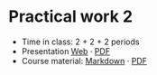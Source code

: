 # Practical work 2

- Time in class: 2 + 2 + 2 periods
- Presentation
  [Web](https://heig-vd-dai-course.github.io/heig-vd-dai-course/16-practical-work-2/)
  ·
  [PDF](https://heig-vd-dai-course.github.io/heig-vd-dai-course/16-practical-work-2/16-practical-work-2-presentation.pdf)
- Course material: [Markdown](./COURSE_MATERIAL.md) ·
  [PDF](https://heig-vd-dai-course.github.io/heig-vd-dai-course/16-practical-work-2/16-practical-work-2-course-material.pdf)
